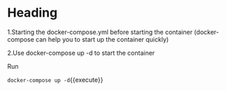 # Heading 

1.Starting the docker-compose.yml before starting the container (docker-compose can help you to start up the container quickly)

2.Use docker-compose up -d to start the container

Run

`docker-compose up -d`{{execute}}
